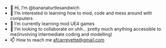 - 👋 Hi, I’m @bananaturtlesandwich
- 👀 I’m interested in learning how to mod, code and mess around with computers
- 🌱 I’m currently learning mod UE4 games 
- 💞️ I’m looking to collaborate on uhh... pretty much anything accessible to me(involving intermediate coding and modelling)
- 📫 How to reach me afcarreyette@gmail.com

<!---
bananaturtlesandwich/bananaturtlesandwich is a ✨ special ✨ repository because its `README.md` (this file) appears on your GitHub profile.
You can click the Preview link to take a look at your changes.
--->
